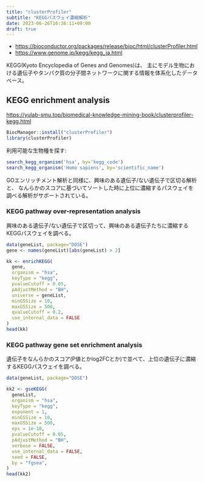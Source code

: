 ```yaml
---
title: "clusterProfiler"
subtitle: "KEGGパスウェイ濃縮解析"
date: 2023-06-26T16:36:11+09:00
draft: true
---
```


- https://bioconductor.org/packages/release/bioc/html/clusterProfiler.html
- https://www.genome.jp/kegg/kegg_ja.html

KEGG(Kyoto Encyclopedia of Genes and Genomes)は、
主にモデル生物における遺伝子やタンパク質の分子間ネットワークに関する情報を体系化したデータベース。



## KEGG enrichment analysis

https://yulab-smu.top/biomedical-knowledge-mining-book/clusterprofiler-kegg.html

```R
BiocManager::install("clusterProfiler")
library(clusterProfiler)
```

利用可能な生物種を探す:

```R
search_kegg_organism('hsa', by='kegg_code')
search_kegg_organism('Homo sapiens', by='scientific_name')
```

GOエンリッチメント解析と同様に、興味のある遺伝子/ない遺伝子で区切る解析と、
なんらかのスコアに基づいてソートした時に上位に濃縮するパスウェイを調べる解析がサポートされている。


### KEGG pathway over-representation analysis

興味のある遺伝子/ない遺伝子で区切って、興味のある遺伝子たちに濃縮するKEGGパスウェイを調べる。


```R
data(geneList, package="DOSE")
gene <- names(geneList)[abs(geneList) > 2]

kk <- enrichKEGG(
  gene,
  organism = "hsa",
  keyType = "kegg",
  pvalueCutoff = 0.05,
  pAdjustMethod = "BH",
  universe = geneList,
  minGSSize = 10,
  maxGSSize = 500,
  qvalueCutoff = 0.2,
  use_internal_data = FALSE
)
head(kk)
```

### KEGG pathway gene set enrichment analysis

遺伝子をなんらかのスコア(P値とかlog2FCとか)で並べて、上位の遺伝子に濃縮するKEGGパスウェイを調べる。

```R
data(geneList, package="DOSE")

kk2 <- gseKEGG(
  geneList,
  organism = "hsa",
  keyType = "kegg",
  exponent = 1,
  minGSSize = 10,
  maxGSSize = 500,
  eps = 1e-10,
  pvalueCutoff = 0.05,
  pAdjustMethod = "BH",
  verbose = FALSE,
  use_internal_data = FALSE,
  seed = FALSE,
  by = "fgsea",
)
head(kk2)
```
